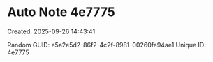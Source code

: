 ﻿# Auto Note 4e7775
Created: 2025-09-26 14:43:41

Random GUID: e5a2e5d2-86f2-4c2f-8981-00260fe94ae1
Unique ID: 4e7775
